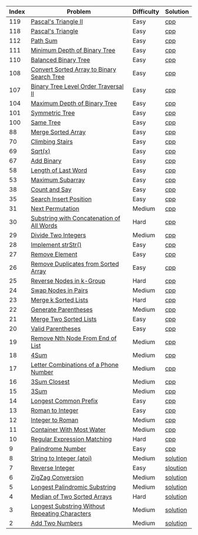 Index | Problem | Difficulty | Solution
|---|------ | ---- | ------|
| 119 | [Pascal's Triangle II][119_link] | Easy | [cpp][119_solution]
| 118 | [Pascal's Triangle][118_link] | Easy | [cpp][118_solution]
| 112 | [Path Sum][112_link] | Easy | [cpp][112_solution]
| 111 | [Minimum Depth of Binary Tree][111_link] | Easy | [cpp][111_solution]
| 110 | [Balanced Binary Tree][110_link] | Easy | [cpp][110_solution]
| 108 | [Convert Sorted Array to Binary Search Tree][108_link] | Easy | [cpp][108_solution]
| 107 | [Binary Tree Level Order Traversal II][107_link] | Easy | [cpp][107_solution]
| 104 | [Maximum Depth of Binary Tree][104_link] | Easy | [cpp][104_solution]
| 101 | [Symmetric Tree][101_link] | Easy | [cpp][101_solution]
| 100 | [Same Tree][100_link] | Easy | [cpp][100_solution]
| 88 | [Merge Sorted Array][88_link] | Easy | [cpp][88_solution]
| 70 | [Climbing Stairs][70_link] | Easy | [cpp][70_solution]
| 69 | [Sqrt(x)][69_link] | Easy | [cpp][69_solution]
| 67 | [Add Binary][67_link] | Easy | [cpp][67_solution]
| 58 | [Length of Last Word][58_link] | Easy | [cpp][58_solution]
| 53 | [Maximum Subarray][53_link] | Easy | [cpp][53_solution]
| 38 | [Count and Say][38_link] | Easy | [cpp][38_solution]
| 35 | [Search Insert Position][35_link] | Easy | [cpp][35_solution]
| 31 | [Next Permutation][31_link] | Medium | [cpp][31_solution]
| 30 | [Substring with Concatenation of All Words][30_link] | Hard | [cpp][30_solution]
| 29 | [Divide Two Integers][29_link] | Medium | [cpp][29_solution]
| 28 | [Implement strStr()][28_link] | Easy | [cpp][28_solution]
| 27 | [Remove Element][27_link] | Easy | [cpp][27_solution]
| 26 | [Remove Duplicates from Sorted Array][26_link] | Easy | [cpp][26_solution]
| 25 | [Reverse Nodes in k-Group][25_link] | Hard | [cpp][25_solution]
| 24 | [Swap Nodes in Pairs][24_link] | Medium | [cpp][24_solution]
| 23 | [Merge k Sorted Lists][23_link] | Hard | [cpp][23_solution]
| 22 | [Generate Parentheses][22_link] | Medium | [cpp][22_solution]
| 21 | [Merge Two Sorted Lists][21_link] | Easy | [cpp][21_solution]
| 20 | [Valid Parentheses][20_link] |  Easy | [cpp][20_solution]
| 19 | [Remove Nth Node From End of List][19_link] | Medium | [cpp][19_solution]
| 18 | [4Sum][18_link] | Medium | [cpp][18_solution]
| 17 | [Letter Combinations of a Phone Number][17_link] | Medium | [cpp][17_solution]
| 16 | [3Sum Closest][16_link] | Medium | [cpp][16_solution]
| 15 | [3Sum][15_link] | Medium | [cpp][15_solution]
| 14 | [Longest Common Prefix][14_link] | Easy | [cpp][14_solution]
| 13 | [Roman to Integer][13_link] |  Easy | [cpp][13_solution]
| 12 | [Integer to Roman][12_link] | Medium | [cpp][12_solution]
| 11 | [Container With Most Water][11_link] | Medium | [cpp][11_solution]
| 10 | [Regular Expression Matching][10_link] | Hard | [cpp][10_solution]
| 9 | [Palindrome Number][9_link] |  Easy | [cpp][9_solution]
| 8 | [String to Integer (atoi)][8_link] | Medium | [solution][8_solution]
| 7 | [Reverse Integer][7_link] |  Easy | [sloution][7_solution]
| 6 | [ZigZag Conversion][6_link] | Medium | [solution][6_solution]
| 5 | [Longest Palindromic Substring][5_link] | Medium | [solution][5_solution]
| 4 | [Median of Two Sorted Arrays][4_link] | Hard | [solution][4_solution]
| 3 | [Longest Substring Without Repeating Characters][3_link] | Medium | [solution][3_solution]
| 2 | [Add Two Numbers][2_link] | Medium | [solution][2_solution]

[119_link]: https://leetcode.com/problems/pascals-triangle-ii/
[119_solution]: ./solutions/getRow.cpp
[118_link]: https://leetcode.com/problems/pascals-triangle/
[118_solution]: ./solutions/generate.cpp
[112_link]: https://leetcode.com/problems/path-sum/
[112_solution]: ./solutions/hasPathSum.cpp
[111_link]: https://leetcode.com/problems/minimum-depth-of-binary-tree/
[111_solution]: ./solutions/minDepth.cpp
[110_link]: https://leetcode.com/problems/balanced-binary-tree/
[110_solution]: ./solutions/isBalanced.cpp
[108_link]: https://leetcode.com/problems/convert-sorted-array-to-binary-search-tree/
[108_solution]: ./solutions/sortedArrayToBST.cpp
[107_link]: https://leetcode.com/problems/binary-tree-level-order-traversal-ii/
[107_solution]: ./solutions/levelOrderBottom.cpp
[104_link]: https://leetcode.com/problems/maximum-depth-of-binary-tree/
[104_solution]: ./solutions/maxDepth.cpp
[101_link]: https://leetcode.com/problems/symmetric-tree/
[101_solution]: ./solutions/isSymmetric.cpp
[100_link]: https://leetcode.com/problems/same-tree/
[100_solution]: ./solutions/isSameTree.cpp
[88_link]: https://leetcode.com/problems/merge-sorted-array/
[88_solution]: ./solutions/merge.cpp
[70_link]: https://leetcode.com/problems/climbing-stairs/
[70_solution]: ./solutions/climbStairs.cpp
[69_link]: https://leetcode.com/problems/sqrtx/
[69_solution]: ./solutions/mySqrt.cpp
[67_link]: https://leetcode.com/problems/add-binary/
[67_solution]: ./solutions/addBinary.cpp
[58_link]: https://leetcode.com/problems/length-of-last-word/
[58_solution]: ./solutions/lengthOfLastWord.cpp
[53_link]: https://leetcode.com/problems/maximum-subarray/
[53_solution]: ./solutions/maxSubArray.cpp
[38_link]: https://leetcode.com/problems/count-and-say/
[38_solution]: ./solutions/countAndSay.cpp
[35_link]: https://leetcode.com/problems/search-insert-position/
[35_solution]: ./solutions/searchInsert.cpp
[31_link]: https://leetcode.com/problems/next-permutation/
[31_solution]: ./solutions/nextPermutation.cpp
[30_link]: https://leetcode.com/problems/substring-with-concatenation-of-all-words/
[30_solution]: ./solutions/findSubstring.cpp
[29_link]: https://leetcode.com/problems/divide-two-integers
[29_solution]: ./solutions/divide.cpp
[28_link]: https://leetcode.com/problems/implement-strstr/description/
[28_solution]: ./solutions/strStr.cpp
[27_link]: https://leetcode.com/problems/remove-element/description/
[27_solution]: ./solutions/removeElement.cpp
[26_link]: https://leetcode.com/problems/remove-duplicates-from-sorted-array/description/
[26_solution]: ./solutions/removeDuplicates.cpp
[25_link]: https://leetcode.com/problems/reverse-nodes-in-k-group/description/
[25_solution]: ./solutions/reverseKGroup.cpp
[24_link]: https://leetcode.com/problems/swap-nodes-in-pairs/description/
[24_solution]: ./solutions/swapPairs.cpp
[23_link]: https://leetcode.com/problems/merge-k-sorted-lists/description/
[23_solution]: ./solutions/mergeKLists.cpp
[22_link]: https://leetcode.com/problems/generate-parentheses/
[22_solution]: ./solutions/generateParenthesis.cpp
[21_link]: https://leetcode.com/problems/merge-two-sorted-lists/description/
[21_solution]: ./solutions/mergeTwoLists.cpp
[20_link]: https://leetcode.com/problems/valid-parentheses/
[20_solution]: ./solutions/isParenthesesValid.cpp
[19_link]: https://leetcode.com/problems/remove-nth-node-from-end-of-list/description/
[19_solution]: ./solutions/removeNthFromEnd.cpp
[18_link]: https://leetcode.com/problems/4sum/description/
[18_solution]: ./solutions/fourSum.cpp
[17_link]: https://leetcode.com/problems/letter-combinations-of-a-phone-number
[17_solution]: ./solutions/letterCombinations.cpp
[16_link]: https://leetcode.com/problems/3sum-closest/description/
[16_solution]: ./solutions/threeSumClosest.cpp
[15_link]: https://leetcode.com/problems/3sum/description/
[15_solution]: ./solutions/threeSum.cpp
[14_link]: https://leetcode.com/problems/longest-common-prefix/description/
[14_solution]: ./solutions/longestCommonPrefix.cpp
[13_link]: https://leetcode.com/problems/roman-to-integer/description/
[13_solution]: ./solutions/romanToInt.cpp
[12_link]: https://leetcode.com/problems/integer-to-roman/description/
[12_solution]: ./solutions/intToRoman.cpp
[11_link]: https://leetcode.com/problems/container-with-most-water/
[11_solution]: ./solutions/maxArea.cpp
[10_link]: https://leetcode.com/problems/regular-expression-matching/description/
[10_solution]: ./solutions/isMatch.cpp
[9_link]: https://leetcode.com/problems/palindrome-number/
[9_solution]: ./solutions/isPalindrome.cpp
[8_link]: https://leetcode.com/problems/string-to-integer-atoi/description/
[8_solution]: ./solutions/myAtoi.cpp
[7_link]: https://leetcode.com/problems/reverse-integer/description/
[7_solution]: ./solutions/reverse.cpp
[6_link]: https://leetcode.com/problems/zigzag-conversion/description/
[6_solution]: ./solutions/ZigZagConversion.cpp
[5_link]: https://leetcode.com/problems/longest-palindromic-substring/description/
[5_solution]: ./solutions/longestPalindrome.cpp
[4_link]: https://leetcode.com/problems/median-of-two-sorted-arrays/description/
[4_solution]: ./solutions/findMedianSortedArrays.cpp
[3_link]: https://leetcode.com/problems/longest-substring-without-repeating-characters/description/
[3_solution]: ./solutions/lengthOfLongestSubstring.cpp
[2_link]: https://leetcode.com/problems/add-two-numbers/description/
[2_solution]: ./solutions/AddTwoNumbers.cpp